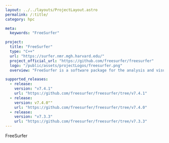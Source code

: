 ```yaml
---
layout: ../../layouts/ProjectLayout.astro
permalink: /:title/
category: hpc

meta:
  keywords: "FreeSurfer"

project:
  title: "FreeSurfer"
  type: "C++"
  url: "https://surfer.nmr.mgh.harvard.edu/"
  project_official_url: "https://github.com/freesurfer/freesurfer"
  logo: "/public/assets/projectLogos/freesurfer.png"
  overview: "FreeSurfer is a software package for the analysis and visualization of neuroimaging data from cross-sectional and longitudinal studies."

supported_releases:
  - release:
    version: "v7.4.1"
    url: "https://github.com/freesurfer/freesurfer/tree/v7.4.1"
  - release:
    version: v7.4.0""
    url: "https://github.com/freesurfer/freesurfer/tree/v7.4.0"
  - release:
    version: "v7.3.3"
    url: "https://github.com/freesurfer/freesurfer/tree/v7.3.3"
---
```


<p>FreeSurfer</p>
